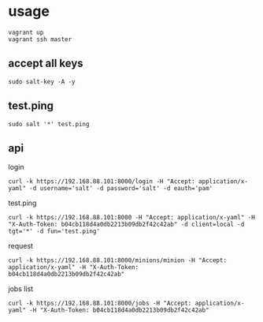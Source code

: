 # usage

```
vagrant up
vagrant ssh master
```

## accept all keys

```
sudo salt-key -A -y
```

## test.ping

```
sudo salt '*' test.ping
```

## api

login

```
curl -k https://192.168.88.101:8000/login -H "Accept: application/x-yaml" -d username='salt' -d password='salt' -d eauth='pam'
```

test.ping

```
curl -k https://192.168.88.101:8000 -H "Accept: application/x-yaml" -H "X-Auth-Token: b04cb118d4a0db2213b09db2f42c42ab" -d client=local -d tgt='*' -d fun='test.ping'
```

request

```
curl -k https://192.168.88.101:8000/minions/minion -H "Accept: application/x-yaml" -H "X-Auth-Token: b04cb118d4a0db2213b09db2f42c42ab"
```

jobs list

```
curl -k https://192.168.88.101:8000/jobs -H "Accept: application/x-yaml" -H "X-Auth-Token: b04cb118d4a0db2213b09db2f42c42ab"
```


